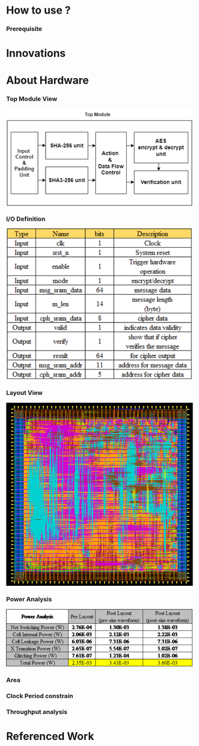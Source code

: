 
# How to use ?
### Prerequisite

# Innovations

# About Hardware
### Top Module View
<p align="center">
  <img src="./img/top_view.png" width="500" title="Top Module View">
</p>


### I/O Definition


<p align="center">
  <img src="./img/io_definition.png" width="500" title="I/O Definition">
</p>

### Layout View


 <p align="center">
  <img src="./img/layout_result.png" width="700" title="Layout Result">
</p>
 
 
### Power Analysis

![plot](./img/power_analysis.png)


### Area 


### Clock Period constrain

### Throughput analysis

# Referenced Work


